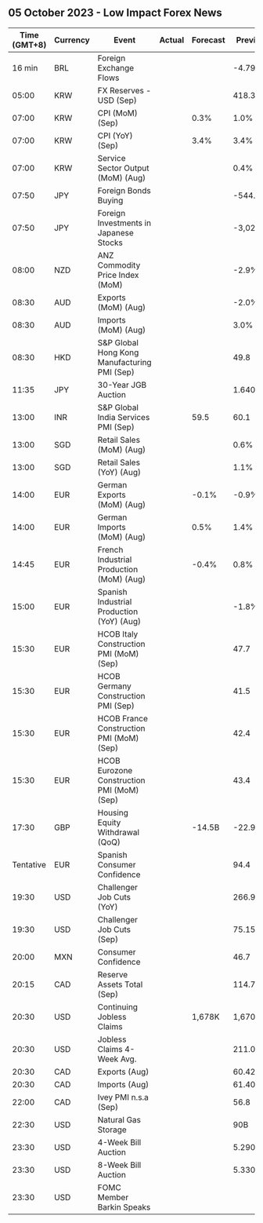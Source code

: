 ## 05 October 2023 - Low Impact Forex News

| Time (GMT+8) | Currency | Event | Actual | Forecast | Previous |
|------|----------|-------|--------|----------|----------|
| 16 min | BRL | Foreign Exchange Flows |  |  | -4.795B |
| 05:00 | KRW | FX Reserves - USD (Sep) |  |  | 418.30B |
| 07:00 | KRW | CPI (MoM) (Sep) |  | 0.3% | 1.0% |
| 07:00 | KRW | CPI (YoY) (Sep) |  | 3.4% | 3.4% |
| 07:00 | KRW | Service Sector Output (MoM) (Aug) |  |  | 0.4% |
| 07:50 | JPY | Foreign Bonds Buying |  |  | -544.4B |
| 07:50 | JPY | Foreign Investments in Japanese Stocks |  |  | -3,025.3B |
| 08:00 | NZD | ANZ Commodity Price Index (MoM) |  |  | -2.9% |
| 08:30 | AUD | Exports (MoM) (Aug) |  |  | -2.0% |
| 08:30 | AUD | Imports (MoM) (Aug) |  |  | 3.0% |
| 08:30 | HKD | S&P Global Hong Kong Manufacturing PMI (Sep) |  |  | 49.8 |
| 11:35 | JPY | 30-Year JGB Auction |  |  | 1.640% |
| 13:00 | INR | S&P Global India Services PMI (Sep) |  | 59.5 | 60.1 |
| 13:00 | SGD | Retail Sales (MoM) (Aug) |  |  | 0.6% |
| 13:00 | SGD | Retail Sales (YoY) (Aug) |  |  | 1.1% |
| 14:00 | EUR | German Exports (MoM) (Aug) |  | -0.1% | -0.9% |
| 14:00 | EUR | German Imports (MoM) (Aug) |  | 0.5% | 1.4% |
| 14:45 | EUR | French Industrial Production (MoM) (Aug) |  | -0.4% | 0.8% |
| 15:00 | EUR | Spanish Industrial Production (YoY) (Aug) |  |  | -1.8% |
| 15:30 | EUR | HCOB Italy Construction PMI (MoM) (Sep) |  |  | 47.7 |
| 15:30 | EUR | HCOB Germany Construction PMI (Sep) |  |  | 41.5 |
| 15:30 | EUR | HCOB France Construction PMI (MoM) (Sep) |  |  | 42.4 |
| 15:30 | EUR | HCOB Eurozone Construction PMI (MoM) (Sep) |  |  | 43.4 |
| 17:30 | GBP | Housing Equity Withdrawal (QoQ) |  | -14.5B | -22.9B |
| Tentative | EUR | Spanish Consumer Confidence |  |  | 94.4 |
| 19:30 | USD | Challenger Job Cuts (YoY) |  |  | 266.9% |
| 19:30 | USD | Challenger Job Cuts (Sep) |  |  | 75.151K |
| 20:00 | MXN | Consumer Confidence |  |  | 46.7 |
| 20:15 | CAD | Reserve Assets Total (Sep) |  |  | 114.7B |
| 20:30 | USD | Continuing Jobless Claims |  | 1,678K | 1,670K |
| 20:30 | USD | Jobless Claims 4-Week Avg. |  |  | 211.00K |
| 20:30 | CAD | Exports (Aug) |  |  | 60.42B |
| 20:30 | CAD | Imports (Aug) |  |  | 61.40B |
| 22:00 | CAD | Ivey PMI n.s.a (Sep) |  |  | 56.8 |
| 22:30 | USD | Natural Gas Storage |  |  | 90B |
| 23:30 | USD | 4-Week Bill Auction |  |  | 5.290% |
| 23:30 | USD | 8-Week Bill Auction |  |  | 5.330% |
| 23:30 | USD | FOMC Member Barkin Speaks |  |  |  |
